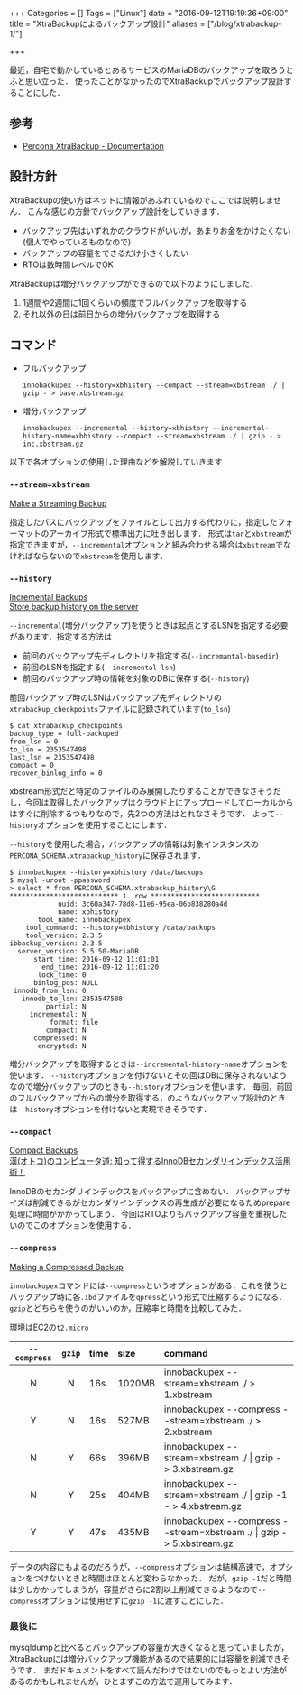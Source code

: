+++
Categories = []
Tags = ["Linux"]
date = "2016-09-12T19:19:36+09:00"
title = "XtraBackupによるバックアップ設計"
aliases = ["/blog/xtrabackup-1/"]

+++

最近，自宅で動かしているとあるサービスのMariaDBのバックアップを取ろうとふと思い立った．
使ったことがなかったのでXtraBackupでバックアップ設計することにした．

<!--more-->

## 参考

* [Percona XtraBackup - Documentation](https://www.percona.com/doc/percona-xtrabackup/2.4/index.html)

## 設計方針

XtraBackupの使い方はネットに情報があふれているのでここでは説明しません．
こんな感じの方針でバックアップ設計をしていきます．

* バックアップ先はいずれかのクラウドがいいが，あまりお金をかけたくない(個人でやっているものなので)
* バックアップの容量をできるだけ小さくしたい
* RTOは数時間レベルでOK

XtraBackupは増分バックアップができるので以下のようにしました．

1. 1週間や2週間に1回くらいの頻度でフルバックアップを取得する
1. それ以外の日は前日からの増分バックアップを取得する

## コマンド

* フルバックアップ

    ``` shell
    innobackupex --history=xbhistory --compact --stream=xbstream ./ | gzip - > base.xbstream.gz
    ```

* 増分バックアップ

    ``` shell
    innobackupex --incremental --history=xbhistory --incremental-history-name=xbhistory --compact --stream=xbstream ./ | gzip - > inc.xbstream.gz
    ```

以下で各オプションの使用した理由などを解説していきます

### `--stream=xbstream`

[Make a Streaming Backup](https://www.percona.com/doc/percona-xtrabackup/2.4/howtos/recipes_ibkx_stream.html)

指定したパスにバックアップをファイルとして出力する代わりに，指定したフォーマットのアーカイブ形式で標準出力に吐き出します．
形式は`tar`と`xbstream`が指定できますが，`--incremental`オプションと組み合わせる場合は`xbstream`でなければならないので`xbstream`を使用します．

### `--history`

[Incremental Backups](https://www.percona.com/doc/percona-xtrabackup/2.4/xtrabackup_bin/incremental_backups.html)  
[Store backup history on the server](https://www.percona.com/doc/percona-xtrabackup/2.4/innobackupex/storing_history.html)

`--incremental`(増分バックアップ)を使うときは起点とするLSNを指定する必要があります．指定する方法は

* 前回のバックアップ先ディレクトリを指定する(`--incremantal-basedir`)
* 前回のLSNを指定する(`--incremental-lsn`)
* 前回のバックアップ時の情報を対象のDBに保存する(`--history`)

前回バックアップ時のLSNはバックアップ先ディレクトリの`xtrabackup_checkpoints`ファイルに記録されています(`to_lsn`)

``` shell
$ cat xtrabackup_checkpoints 
backup_type = full-backuped
from_lsn = 0
to_lsn = 2353547498
last_lsn = 2353547498
compact = 0
recover_binlog_info = 0
```

xbstream形式だと特定のファイルのみ展開したりすることができなさそうだし，今回は取得したバックアップはクラウド上にアップロードしてローカルからはすぐに削除するつもりなので，先2つの方法はとれなさそうです．
よって`--history`オプションを使用することにします．

`--history`を使用した場合，バックアップの情報は対象インスタンスの`PERCONA_SCHEMA.xtrabackup_history`に保存されます．

``` shell
$ innobackupex --history=xbhistory /data/backups
$ mysql -uroot -ppassword
> select * from PERCONA_SCHEMA.xtrabackup_history\G
*************************** 1. row ***************************
            uuid: 3c60a347-78d8-11e6-95ea-06b838280a4d
            name: xbhistory
       tool_name: innobackupex
    tool_command: --history=xbhistory /data/backups
    tool_version: 2.3.5
ibbackup_version: 2.3.5
  server_version: 5.5.50-MariaDB
      start_time: 2016-09-12 11:01:01
        end_time: 2016-09-12 11:01:20
       lock_time: 0
      binlog_pos: NULL
 innodb_from_lsn: 0
   innodb_to_lsn: 2353547508
         partial: N
     incremental: N
          format: file
         compact: N
      compressed: N
       encrypted: N
```

増分バックアップを取得するときは`--incremental-history-name`オプションを使います．
`--history`オプションを付けないとその回はDBに保存されないようなので増分バックアップのときも`--history`オプションを使います．
毎回，前回のフルバックアップからの増分を取得する，のようなバックアップ設計のときは`--history`オプションを付けないと実現できそうです．

### `--compact`

[Compact Backups](https://www.percona.com/doc/percona-xtrabackup/2.4/innobackupex/compact_backups_innobackupex.html)  
[漢(オトコ)のコンピュータ道: 知って得するInnoDBセカンダリインデックス活用術！](http://nippondanji.blogspot.jp/2010/10/innodb.html)

InnoDBのセカンダリインデックスをバックアップに含めない．
バックアップサイズは削減できるがセカンダリインデックスの再生成が必要になるためprepare処理に時間がかかってしまう．
今回はRTOよりもバックアップ容量を重視したいのでこのオプションを使用する．

### `--compress`

[Making a Compressed Backup](https://www.percona.com/doc/percona-xtrabackup/2.4/howtos/recipes_ibkx_compressed.html)

`innobackupex`コマンドには`--compress`というオプションがある．これを使うとバックアップ時に各`.ibd`ファイルを`qpress`という形式で圧縮するようになる．
`gzip`とどちらを使うのがいいのか，圧縮率と時間を比較してみた．

環境はEC2の`t2.micro`

|`--compress`|`gzip`|time|size|command|
|:--:|:--:|:--|:--|:--|
|N|N|16s|1020MB|innobackupex --stream=xbstream ./ > 1.xbstream|
|Y|N|16s|527MB|innobackupex --compress --stream=xbstream ./ > 2.xbstream|
|N|Y|66s|396MB|innobackupex --stream=xbstream ./ &#124; gzip - > 3.xbstream.gz|
|N|Y|25s|404MB|innobackupex --stream=xbstream ./ &#124; gzip -1 - > 4.xbstream.gz|
|Y|Y|47s|435MB|innobackupex --compress --stream=xbstream ./ &#124; gzip - > 5.xbstream.gz|

データの内容にもよるのだろうが，`--compress`オプションは結構高速で，オプションをつけないときと時間はほとんど変わらなかった．
だが，`gzip -1`だと時間は少しかかってしまうが，容量がさらに2割以上削減できるようなので`--compress`オプションは使用せずに`gzip -1`に渡すことにした．

### 最後に

mysqldumpと比べるとバックアップの容量が大きくなると思っていましたが，XtraBackupには増分バックアップ機能があるので結果的には容量を削減できそうです．
まだドキュメントをすべて読んだわけではないのでもっとよい方法があるのかもしれませんが，ひとまずこの方法で運用してみます．
